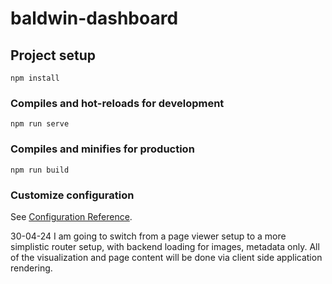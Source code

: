 # baldwin-dashboard

## Project setup
```
npm install
```

### Compiles and hot-reloads for development
```
npm run serve
```

### Compiles and minifies for production
```
npm run build
```

### Customize configuration
See [Configuration Reference](https://cli.vuejs.org/config/).

30-04-24
I am going to switch from a page viewer setup to a more simplistic router setup, with backend loading for images, metadata only. All of the visualization and page content will be done via client side application rendering.


